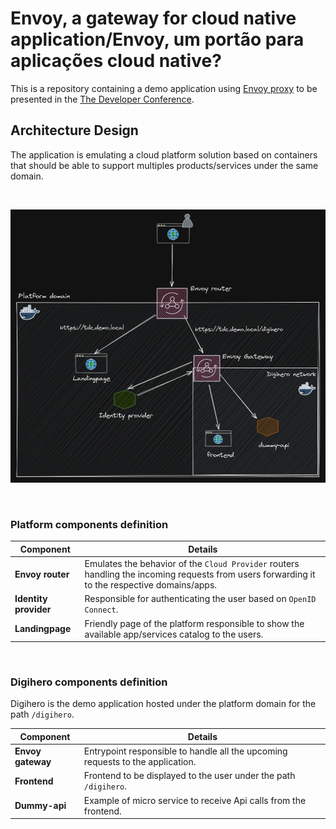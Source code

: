 # **Envoy, a gateway for cloud native application/Envoy, um portão para aplicações cloud native?**

This is a repository containing a demo application using [Envoy proxy](https://www.envoyproxy.io/) to be presented in the [The Developer Conference](https://thedevconf.com/tdc/2021/transformation/).

## Architecture Design

The application is emulating a cloud platform solution based on containers that should be able to support multiples products/services under the same domain.

<br>

![Architecture Overview](./static/img/architectureoverview.png)

<br>

### **Platform components definition**

| Component             | Details                                                                                                                                       |
| --------------------- | --------------------------------------------------------------------------------------------------------------------------------------------- |
| **Envoy router**      | Emulates the behavior of the `Cloud Provider` routers handling the incoming requests from users forwarding it to the respective domains/apps. |
| **Identity provider** | Responsible for authenticating the user based on `OpenID Connect`.                                                                            |
| **Landingpage**       | Friendly page of the platform responsible to show the available app/services catalog to the users.                                            |

<br>

### **Digihero components definition**

Digihero is the demo application hosted under the platform domain for the path `/digihero`.

| Component         | Details                                                                        |
| ----------------- | ------------------------------------------------------------------------------ |
| **Envoy gateway** | Entrypoint responsible to handle all the upcoming requests to the application. |
| **Frontend**      | Frontend to be displayed to the user under the path `/digihero`.               |
| **Dummy-api**     | Example of micro service to receive Api calls from the frontend.               |

<br>

